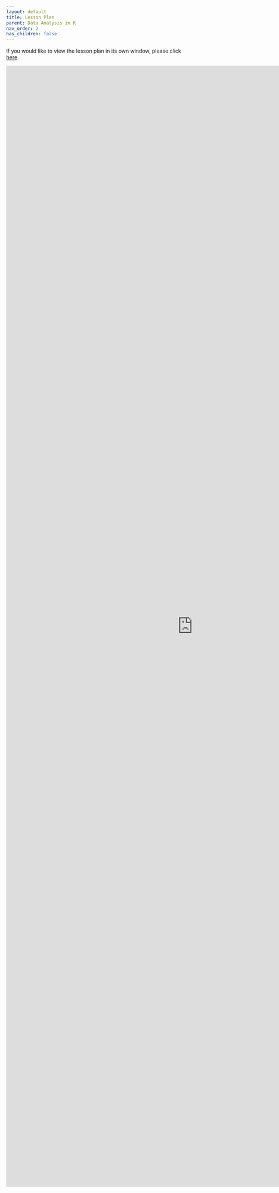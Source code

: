 ```yaml
---
layout: default
title: Lesson Plan
parent: Data Analysis in R
nav_order: 2
has_children: false
---
```


If you would like to view the lesson plan in its own window, please click [here](https://CU-Boulder-CRDDS.github.io/data_bootcamp/R_MATERIALS/BootCamp_R.html).

<iframe src="https://CU-Boulder-CRDDS.github.io/data_bootcamp/R_MATERIALS/BootCamp_R.html" style="width: 1000px; height: 3000px;" frameBorder="0"></iframe>
